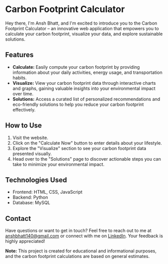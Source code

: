 # Carbon Footprint Calculator

Hey there, I'm Ansh Bhatt, and I'm excited to introduce you to the Carbon Footprint Calculator – an innovative web application that empowers you to calculate your carbon footprint, visualize your data, and explore sustainable solutions.

## Features

- **Calculate:** Easily compute your carbon footprint by providing information about your daily activities, energy usage, and transportation habits.
- **Visualize:** View your carbon footprint data through interactive charts and graphs, gaining valuable insights into your environmental impact over time.
- **Solutions:** Access a curated list of personalized recommendations and eco-friendly solutions to help you reduce your carbon footprint effectively.

## How to Use

1. Visit the website.
2. Click on the "Calculate Now" button to enter details about your lifestyle.
3. Explore the "Visualize" section to see your carbon footprint data presented visually.
4. Head over to the "Solutions" page to discover actionable steps you can take to minimize your environmental impact.

## Technologies Used

- Frontend: HTML, CSS, JavaScript
- Backend: Python
- Database: MySQL


## Contact

Have questions or want to get in touch? Feel free to reach out to me at anshbhatt140@gmail.com or connect with me on [LinkedIn](www.linkedin.com/in/ansh-bhatt-py). Your feedback is highly appreciated!

**Note:** This project is created for educational and informational purposes, and the carbon footprint calculations are based on general estimates.
